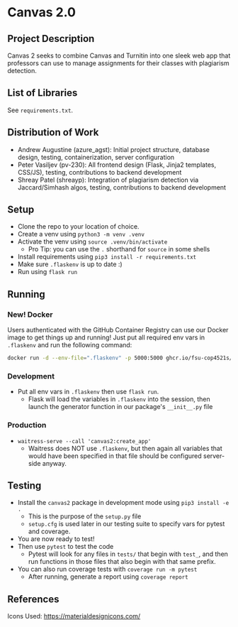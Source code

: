 # Canvas 2.0

## Project Description

Canvas 2 seeks to combine Canvas and Turnitin into one sleek web app that professors can use to manage assignments for their classes with plagiarism detection.

## List of Libraries

See `requirements.txt`.

## Distribution of Work

- Andrew Augustine (azure_agst): Initial project structure, database design, testing, containerization, server configuration
- Peter Vasiljev (pv-230): All frontend design (Flask, Jinja2 templates, CSS/JS), testing, contributions to backend development
- Shreay Patel (shreayp): Integration of plagiarism detection via Jaccard/Simhash algos, testing, contributions to backend development

## Setup

- Clone the repo to your location of choice.
- Create a venv using `python3 -m venv .venv`
- Activate the venv using `source .venv/bin/activate`
  - Pro Tip: you can use the `.` shorthand for `source` in some shells
- Install requirements using `pip3 install -r requirements.txt`
- Make sure `.flaskenv` is up to date :)
- Run using `flask run`

## Running

### New! Docker

Users authenticated with the GitHub Container Registry can use our Docker image to get things up and running! Just put all required env vars in `.flaskenv` and run the following command:

```bash
docker run -d --env-file=".flaskenv" -p 5000:5000 ghcr.io/fsu-cop4521s/canvas2
```

### Development

- Put all env vars in `.flaskenv` then use `flask run`.
  - Flask will load the variables in `.flaskenv` into the session, then launch the generator function in our package's `__init__.py` file

### Production

- `waitress-serve --call 'canvas2:create_app'`
  - Waitress does NOT use `.flaskenv`, but then again all variables that would have been specified in that file should be configured server-side anyway.

## Testing

- Install the `canvas2` package in development mode using `pip3 install -e .`
  - This is the purpose of the `setup.py` file
  - `setup.cfg` is used later in our testing suite to specify vars for pytest and coverage.
- You are now ready to test!
- Then use `pytest` to test the code
  - Pytest will look for any files in `tests/` that begin with `test_`, and then run functions in those files that also begin with that same prefix.
- You can also run coverage tests with `coverage run -m pytest`
  - After running, generate a report using `coverage report`

## References

Icons Used: https://materialdesignicons.com/
